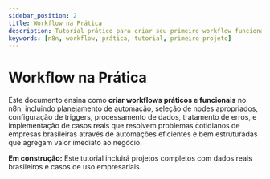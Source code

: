 ```yaml
---
sidebar_position: 2
title: Workflow na Prática
description: Tutorial prático para criar seu primeiro workflow funcional no n8n
keywords: [n8n, workflow, prática, tutorial, primeiro projeto]
---
```


# Workflow na Prática

Este documento ensina como **criar workflows práticos e funcionais** no n8n, incluindo planejamento de automação, seleção de nodes apropriados, configuração de triggers, processamento de dados, tratamento de erros, e implementação de casos reais que resolvem problemas cotidianos de empresas brasileiras através de automações eficientes e bem estruturadas que agregam valor imediato ao negócio.

**Em construção:** Este tutorial incluirá projetos completos com dados reais brasileiros e casos de uso empresariais.
